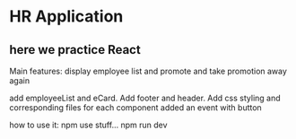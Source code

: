 # HR Application

## here we practice React

Main features: display employee list
and promote and take promotion away again

add employeeList and eCard. Add footer and header. Add css styling and corresponding files for each component
added an event with button

how to use it:
npm use stuff...
npm run dev
